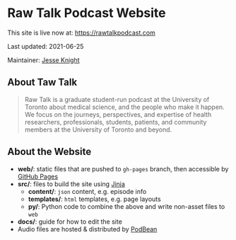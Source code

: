 # Raw Talk Podcast Website

This site is live now at: https://rawtalkpodcast.com

Last updated: 2021-06-25

Maintainer: [Jesse Knight](mailto:jesse.x.knight@gmail.com)

## About Taw Talk

> Raw Talk is a graduate student-run podcast at the University of Toronto
  about medical science, and the people who make it happen.
  We focus on the journeys, perspectives, and expertise of
  health researchers, professionals, students, patients, and community members
  at the University of Toronto and beyond.

## About the Website

- **web/**: static files that are pushed to `gh-pages` branch, then accessible by
  [GitHub Pages](https://raw-talk-podcast.github.io/website)
- **src/**: files to build the site using
  [Jinja](https://jinja.palletsprojects.com/en/2.11.x/)
  - **content/**: `json` content, e.g. episode info
  - **templates/**: `html` templates, e.g. page layouts
  - **py/**: Python code to combine the above and write non-asset files to `web`
- **docs/**: guide for how to edit the site
- Audio files are hosted & distributed by
  [PodBean](https://rawtalkims.podbean.com)